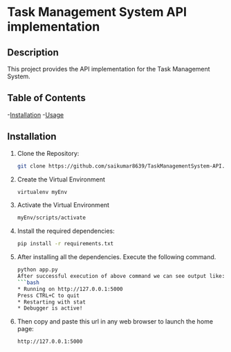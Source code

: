 # Task Management System API implementation

## Description
This project provides the API implementation for the Task Management System.

## Table of Contents
-[Installation](#installation)
-[Usage](#usage)

## Installation
1. Clone the Repository:

    ```bash
    git clone https://github.com/saikumar8639/TaskManagementSystem-API.git

2. Create the Virtual Environment
    
    ```bash
    virtualenv myEnv
3. Activate the Virtual Environment
    
    ```bash
    myEnv/scripts/activate

4. Install the required dependencies:

    ```bash
    pip install -r requirements.txt

5. After installing all the dependencies. Execute the following command.

    ```bash
    python app.py
   After successful execution of above command we can see output like:
   ```bash
    * Running on http://127.0.0.1:5000
   Press CTRL+C to quit
    * Restarting with stat
    * Debugger is active!
6. Then copy and paste this url in any web browser to launch the home page:
    ```bash
    http://127.0.0.1:5000
